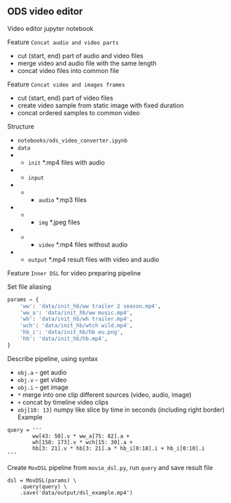 ## ODS video editor
Video editor jupyter notebook

Feature `Concat audio and video parts`
- cut (start, end) part of audio and video files
- merge video and audio file with the same length
- concat video files into common file

Feature `Concat video and images frames`
- cut (start, end) part of video files
- create video sample from static image with fixed duration
- concat ordered samples to common video

Structure
- `notebooks/ods_video_converter.ipynb`
- `data`
- - `init` *.mp4 files with audio
- - `input`
- - - `audio` *.mp3 files
- - - `img` *.jpeg files
- - - `video`  *.mp4 files without audio
- - `output` *.mp4 result files with video and audio


Feature `Inner DSL` for video preparing pipeline

Set file aliasing
```python
params = {
    'ww': 'data/init_hb/ww trailer 2 season.mp4',
    'ww_a': 'data/init_hb/ww music.mp4',
    'wh': 'data/init_hb/wh trailer.mp4',
    'wch': 'data/init_hb/wtch wild.mp4',
    'hb_i': 'data/init_hb/hb eu.png',
    'hb': 'data/init_hb/hb.mp4',
}
```
Describe pipeline, using syntax
- `obj.a` - get audio
- `obj.v` - get video
- `obj.i` - get image
- `*` merge into one clip different sources (video, audio, image)
- `+` concat by timeline video clips
- `obj[10: 13]` numpy like slice by time in seconds (including right border)
Example
```
query = '''
        ww[43: 50].v * ww_a[75: 82].a +
        wh[158: 173].v * wch[15: 30].a +
        hb[3: 21].v * hb[3: 21].a * hb_i[0:18].i + hb_i[0:10].i
'''
```
Create `MovDSL` pipeline from `movie_dsl.py`, run `query` and save result file
```
dsl = MovDSL(params) \
    .query(query) \
    .save('data/output/dsl_example.mp4')
```
